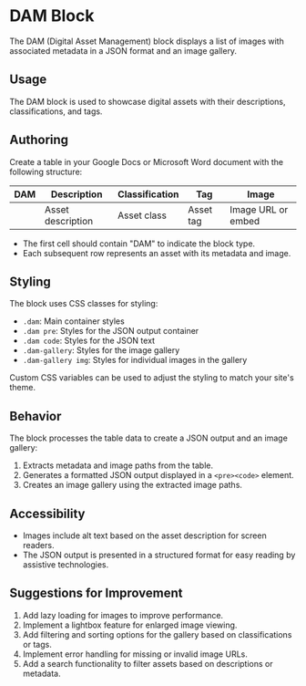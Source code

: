 # DAM Block

The DAM (Digital Asset Management) block displays a list of images with associated metadata in a JSON format and an image gallery.

## Usage

The DAM block is used to showcase digital assets with their descriptions, classifications, and tags.

## Authoring

Create a table in your Google Docs or Microsoft Word document with the following structure:

| DAM | Description | Classification | Tag | Image |
|-----|-------------|----------------|-----|-------|
| | Asset description | Asset class | Asset tag | Image URL or embed |

- The first cell should contain "DAM" to indicate the block type.
- Each subsequent row represents an asset with its metadata and image.

## Styling

The block uses CSS classes for styling:
- `.dam`: Main container styles
- `.dam pre`: Styles for the JSON output container
- `.dam code`: Styles for the JSON text
- `.dam-gallery`: Styles for the image gallery
- `.dam-gallery img`: Styles for individual images in the gallery

Custom CSS variables can be used to adjust the styling to match your site's theme.

## Behavior

The block processes the table data to create a JSON output and an image gallery:
1. Extracts metadata and image paths from the table.
2. Generates a formatted JSON output displayed in a `<pre><code>` element.
3. Creates an image gallery using the extracted image paths.

## Accessibility

- Images include alt text based on the asset description for screen readers.
- The JSON output is presented in a structured format for easy reading by assistive technologies.

## Suggestions for Improvement

1. Add lazy loading for images to improve performance.
2. Implement a lightbox feature for enlarged image viewing.
3. Add filtering and sorting options for the gallery based on classifications or tags.
4. Implement error handling for missing or invalid image URLs.
5. Add a search functionality to filter assets based on descriptions or metadata.